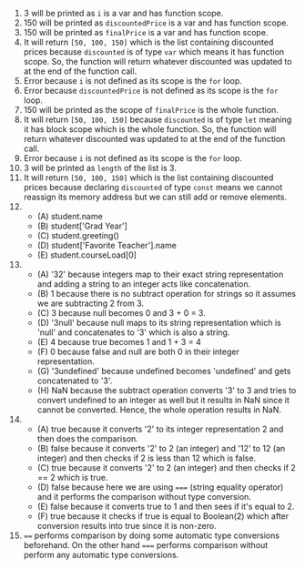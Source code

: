 1. 3 will be printed as `i` is a var and has function scope.
2. 150 will be printed as `discountedPrice` is a var and has function scope.
3. 150 will be printed as `finalPrice` is a var and has function scope.
4. It will return `[50, 100, 150]` which is the list containing discounted prices because `discounted` is of type `var` which means it has function scope. So, the function will return whatever discounted was updated to at the end of the function call.
5. Error because `i` is not defined as its scope is the `for` loop.
6. Error because `discountedPrice` is not defined as its scope is the `for` loop.
7. 150 will be printed as the scope of `finalPrice` is the whole function.
8. It will return `[50, 100, 150]` because `discounted` is of type `let` meaning it has block scope which is the whole function. So, the function will return whatever discounted was updated to at the end of the function call.
9. Error because `i` is not defined as its scope is the `for` loop.
10. 3 will be printed as `length` of the list is 3.
11. It will return `[50, 100, 150]` which is the list containing discounted prices because declaring `discounted` of type `const` means we cannot reassign its memory address but we can still add or remove elements.
12. * (A) student.name
    * (B) student['Grad Year']
    * (C) student.greeting()
    * (D) student['Favorite Teacher'].name
    * (E) student.courseLoad[0]
13. * (A) '32' because integers map to their exact string representation and          adding a string to an integer acts like concatenation.
    * (B) 1 because there is no subtract operation for strings so it assumes          we are subtracting 2 from 3.
    * (C) 3 because null becomes 0 and 3 + 0 = 3. 
    * (D) '3null' because null maps to its string representation which is             'null' and concatenates to '3' which is also a string.
    * (E) 4 because true becomes 1 and 1 + 3  = 4
    * (F) 0 because false and null are both 0 in their integer representation.
    * (G) '3undefined' because undefined becomes 'undefined' and gets                 concatenated to '3'.
    * (H) NaN because the subtract operation converts '3' to 3 and tries to           convert undefined to an integer as well but it results in NaN since it         cannot be converted. Hence, the whole operation results in NaN.
14. * (A) true because it converts '2' to its integer representation 2 and            then does the comparison.
    * (B) false because it converts '2' to 2 (an integer) and '12' to 12 (an          integer) and then checks if 2 is less than 12 which is false.
    * (C) true because it converts '2' to 2 (an integer) and then checks if 2         == 2 which is true.
    * (D) false because here we are using `===` (string equality operator) and       it performs the comparison without type conversion.
    * (E) false because it converts true to 1 and then sees if it's equal to 2.
    * (F) true because it checks if true is equal to Boolean(2) which after          conversion results into true since it is non-zero.
15. `==` performs comparison by doing some automatic type conversions                beforehand. On the other hand `===` performs comparison without perform        any automatic type conversions.

